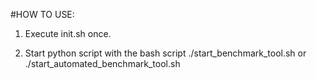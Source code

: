 #HOW TO USE:

1. Execute init.sh once.

2. Start python script with the bash script ./start_benchmark_tool.sh 
or ./start_automated_benchmark_tool.sh
